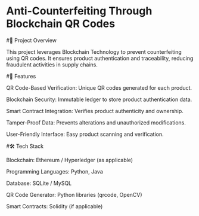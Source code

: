 # Anti-Counterfeiting Through Blockchain QR Codes

#📌 Project Overview


This project leverages Blockchain Technology to prevent counterfeiting using QR codes. It ensures product authentication and traceability, reducing fraudulent activities in supply chains.

#🚀 Features


QR Code-Based Verification: Unique QR codes generated for each product.

Blockchain Security: Immutable ledger to store product authentication data.

Smart Contract Integration: Verifies product authenticity and ownership.

Tamper-Proof Data: Prevents alterations and unauthorized modifications.

User-Friendly Interface: Easy product scanning and verification.

#🛠 Tech Stack

Blockchain: Ethereum / Hyperledger (as applicable)

Programming Languages: Python, Java

Database: SQLite / MySQL

QR Code Generator: Python libraries (qrcode, OpenCV)

Smart Contracts: Solidity (if applicable)
